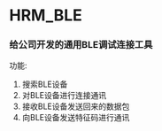 # HRM_BLE
### 给公司开发的通用BLE调试连接工具
功能: 
1. 搜索BLE设备
2. 对BLE设备进行连接通讯
3. 接收BLE设备发送回来的数据包
4. 向BLE设备发送特征码进行通讯
